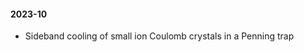 #### 2023-10

- Sideband cooling of small ion Coulomb crystals in a Penning trap [][1]

[1]:	https://arxiv.org/abs/1705.08518 "arXiv"